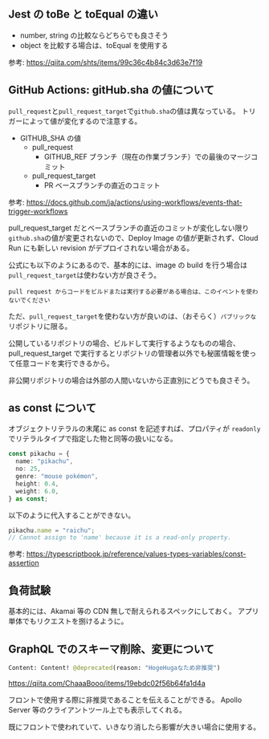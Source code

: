 ## Jest の toBe と toEqual の違い

- number, string の比較ならどちらでも良さそう
- object を比較する場合は、toEqual を使用する

参考: https://qiita.com/shts/items/99c36c4b84c3d63e7f19

## GitHub Actions: gitHub.sha の値について

`pull_request`と`pull_request_target`で`github.sha`の値は異なっている。
トリガーによって値が変化するので注意する。

- GITHUB_SHA の値
  - pull_request
    - GITHUB_REF ブランチ（現在の作業ブランチ）での最後のマージコミット
  - pull_request_target
    - PR ベースブランチの直近のコミット

参考: https://docs.github.com/ja/actions/using-workflows/events-that-trigger-workflows

pull_request_target だとベースブランチの直近のコミットが変化しない限り`github.sha`の値が変更されないので、Deploy Image の値が更新されず、Cloud Run にも新しい revision がデプロイされない場合がある。

公式にも以下のようにあるので、基本的には、image の build を行う場合は`pull_request_target`は使わない方が良さそう。

```
pull request からコードをビルドまたは実行する必要がある場合は、このイベントを使わないでください
```

ただ、`pull_request_target`を使わない方が良いのは、（おそらく）`パブリックな`リポジトリに限る。

公開しているリポジトリの場合、ビルドして実行するようなものの場合、pull_request_target で実行するとリポジトリの管理者以外でも秘匿情報を使って任意コードを実行できるから。

非公開リポジトリの場合は外部の人間いないから正直別にどうでも良さそう。

## as const について

オブジェクトリテラルの末尾に as const を記述すれば、プロパティが `readonly` でリテラルタイプで指定した物と同等の扱いになる。

```ts
const pikachu = {
  name: "pikachu",
  no: 25,
  genre: "mouse pokémon",
  height: 0.4,
  weight: 6.0,
} as const;
```

以下のように代入することができない。

```ts
pikachu.name = "raichu";
// Cannot assign to 'name' because it is a read-only property.
```

参考: https://typescriptbook.jp/reference/values-types-variables/const-assertion

## 負荷試験

基本的には、Akamai 等の CDN 無しで耐えられるスペックにしておく。
アプリ単体でもリクエストを捌けるように。

## GraphQL でのスキーマ削除、変更について

```graphql
Content: Content! @deprecated(reason: "HogeHugaなため非推奨")
```

https://qiita.com/ChaaaBooo/items/19ebdc02f56b64fa1d4a

フロントで使用する際に非推奨であることを伝えることができる。
Apollo Server 等のクライアントツール上でも表示してくれる。

既にフロントで使われていて、いきなり消したら影響が大きい場合に使用する。
